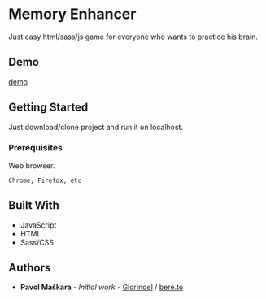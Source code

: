 # Memory Enhancer

Just easy html/sass/js game for everyone who wants to practice his brain.

## Demo

[demo](http://pavol.mazornik.sk/memory-enhancer.html)

## Getting Started

Just download/clone project and run it on localhost.

### Prerequisites

Web browser.
```
Chrome, Firefox, etc
```

## Built With

* JavaScript
* HTML
* Sass/CSS

## Authors

* **Pavol Maškara** - *Initial work* - [Glorindel](https://github.com/glorindel) / [bere.to](https://bere.to)
